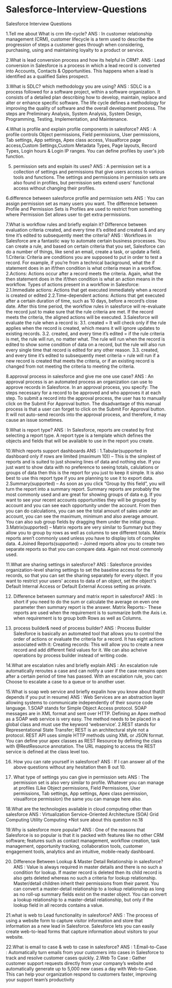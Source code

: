 # Salesforce-Interview-Questions
Salesforce Interview Questions

1.Tell me about What is crm life-cycle?
ANS : In customer relationship management (CRM), customer lifecycle is a term used to describe the progression of steps 
	  a customer goes through when considering, purchasing, using and maintaining loyalty to a product or service.
	
	
2.What is lead conversion process and how its helpful in CRM?.
ANS : Lead conversion in Salesforce is a process in which a lead record is converted into Accounts, Contacts & Opportunities. 
	  This happens when a lead is identified as a qualified Sales prospect.


3.What is SDLC? which methodology you are using?
ANS : SDLC is a process followed for a software project, within a software organization. It consists of a detailed plan describing how to develop, maintain, replace and alter or enhance specific software. The life cycle defines a methodology for improving the quality of software and the overall development process.
	  The steps are Preliminary Analysis, System Analysis, System Design, Programming, Testing, Implementation, and Maintenance.


4.What is profile and explain profile components in salesforce?
ANS : A profile controls Object permissions, Field permissions, User permissions, Tab settings, App settings, Apex class access,
	  Visualforce page access,Custom Settings,Custom Metadata Types, Page layouts, Record Types, Login hours & Login IP ranges. You can define profiles by user's job function.


5. permission sets and explain its uses?
ANS : A permission set is a collection of settings and permissions that give users access to various tools and functions. 
	  The settings and permissions in permission sets are also found in profiles, but permission sets extend users' functional 
	  access without changing their profiles.


6.difference between salesforce profile and permission sets
ANS : You can assign permission set as many users you want. The difference between Profile and Permission Sets is Profiles 
	  are used to restrict from something where Permission Set allows user to get extra permissions.


7.What is workflow rules and briefly explain it? Difference between evaluation criteria created, and every time it’s edited and created & and any time it’s edited to subsequently meet the criteria?
ANS : Workflows in Salesforce are a fantastic way to automate certain business processes. You can create a rule, and based on 
	  certain criteria that you set, Salesforce can do a number of things, like send an email, create a task, or update a field.
	1.Criteria: Criteria are conditions you are supposed to put in order to test a record. For example, if you’re from a technical background, what the if statement does in an if/then condition is what criteria mean in a workflow.
    2.Actions: Actions occur after a record meets the criteria. Again, what the then statement does in the if/then condition is what an action means in the workflow.
	  Types of actions present in a workflow in Salesforce:
		2.1.Immediate actions: Actions that get executed immediately when a record is created or edited
		2.2.Time-dependent actions: Actions that get executed after a certain duration of time, such as 10 days, before a record’s close date. After this time period, the workflow rules in salesforce will re-evaluate the record just to make sure that the rule criteria are met. If the record meets the criteria, the aligned actions will be executed.
	3.Salesforce will evaluate the rule when a record is:
	 3.1. created = It will check only if the rule applies when the record is created, which means it will ignore updates to existing records.
	 3.2. created, and every time it’s edited = if the rule criteria is met, the rule will run, no matter what.
											The rule will run when the record is edited to show some condition of data 
											on a record, but the rule will also run every single time that record is edited for any other reason.
	 3.3. created, and every time it’s edited 
		to subsequently meet criteria = rule will run if a new record is created that meets the criteria, 
										or if an existing record is changed from not meeting the criteria to meeting the criteria.


8.approval process in salesforce and give me one use case?
ANS : An approval process is an automated process an organization can use to approve records in Salesforce. In an approval process, you specify: The steps necessary for a record to be approved and who approves it at each step.
	  To submit a record into the approval process, the user has to manually click on the Submit For Approval button.
	  The disadvantage of this manual process is that a user can forget to click on the Submit For Approval button. It will not auto-send records into the approval process, and therefore, it may cause an issue sometimes.


9.What is report type?
ANS : In Salesforce, reports are created by first selecting a report type. A report type is a template which defines the objects and fields that will be available to use in the report you create.


10.Which reports support dashboards
ANS : 1.Tabular(supported in dashboard only if rows are limited (maximum 10)) – This is the simplest of reports and is suited to just showing lines of data and nothing else. If you just want to show data with no preference to seeing totals, calulations or groups of data then this is the report for you just to keep it simple. It is also best to use this report type if you are planning to use it to export data. 
	  2.Summary(supported) – As soon as you click “Group by this field”, you will turn the report into a summary report. Summary reports are probably the most commonly used and are great for showing groups of data e.g. If you want to see your recent accounts opportunities they will be grouped by account and you can see each opportunity under the account. From then you can do calculations, you can see the total amount of sales under an account, you can see the maximum, minimum and also average amount. You can also sub group fields by dragging them under the initial group. 
	  3.Matrix(supported) – Matrix reports are very similar to Summary but they allow you to group by rows as well as columns to see different totals. Matrix reports aren’t commonly used unless you have to display lots of complex data. 
	  4.Joined Reports(supported) – Joined reports allow you to create two separate reports so that you can compare data. Again not most commonly used.


11.What are sharing settings in salesforce?
ANS : Salesforce provides organization-level sharing settings to set the baseline access for the records, so that you can set the sharing separately for every object. If you want to restrict your users' access to data of an object, set the object's Default Internal Access or Default External Access setting as private.


12. Difference between summary and matrix report in salesforce?
ANS : In short if you need to do the sum or calculate the average on even one parameter then summary report is the answer. Matrix Reports:- These reports are used when the requirement is to summarize both the Axis i.e. when requirement is to group both Rows as well as Columns.


13. process builder& need of process builder?
ANS : Process Builder Salesforce is basically an automated tool that allows you to control the order of actions or evaluate the criteria for a record. It has eight actions associated with it: Creating records: This will allow you to create a new record and add different field values for it. We can also acheive operations by process builder instead of writing code.


14.What are escalation rules and briefly explain
ANS : An escalation rule automatically reroutes a case and can notify a user if the case remains open after a certain period of time has passed. With an escalation rule, you can: Choose to escalate a case to a queue or to another user.


15.What is soap web service and briefly expalin how you know about that(It depends if you put in resume)
ANS : Web Services are an abstraction layer allowing systems to communicate independently of their source code language.
	 1.SOAP stands for Simple Object Access protocol. SOAP messages are in XML format and sent over HTTP. Defining an Apex method as a SOAP web service is very easy. The method needs to be placed in a global class and must use the keyword ‘webservice’.
	 2.REST stands for Representational State Transfer; REST is an architectural style not a protocol. REST API uses simple HTTP methods using XML or JSON format. You can define your apex classes as REST Resource by defining the class with @RestResource annotation. The URL mapping to access the REST service is defined at the class level too.


16. How you can rate yourself in salesforce?
ANS : If I can answer all of the above questions without any hesitation then 8 out 10.


17. What type of settings you can give in permission sets
ANS : The permission set is also very similar to profile. Whatever you can manage at profiles (Like Object permissions, Field Permissions, User permissions, Tab settings, App settings, Apex class permission, visualforce permission) the same you can manage here also.


18.What are the technologies available in cloud computing other than salesforce
ANS :	Virtualization
		Service-Oriented Architecture (SOA)
		Grid Computing
		Utility Computing
*Not sure about this question no.18

19.Why is salesforce more popular?
ANS : One of the reasons that Salesforce is so popular is that it is packed with features like no other CRM software; features such as contact management, workflow creation, task management, opportunity tracking, collaboration tools, customer engagement tools, analytics and an intuitive, mobile-ready dashboard.


20. Difference Between Lookup & Master Detail Relationship in salesforce?
ANS : Value is always required in master details and there is no such a condition for lookup. If master record is deleted then its child record is also gets deleted whereas no such a criteria for lookup relationship.
	  Master/detail children inherit their permissions from their parent.
	  You can convert a master-detail relationship to a lookup relationship as long as no roll-up summary fields exist on the master object. You can convert a lookup relationship to a master-detail relationship, but only if the lookup field in all records contains a value.


21.what is web to Lead functionality in salesforce?
ANS : The process of using a website form to capture visitor information and store that information as a new lead in Salesforce. Salesforce lets you can easily create web-to-lead forms that capture information about visitors to your website.


22.What is email to case & web to case in salesforce?
ANS : 1.Email-to-Case : Automatically turn emails from your customers into cases in Salesforce to track and resolve customer cases quickly.
      2.Web To Case : Gather customer support requests directly from your company’s website and automatically generate up to 5,000 new cases a day with Web-to-Case. This can help your organization respond to customers faster, improving your support team’s productivity
